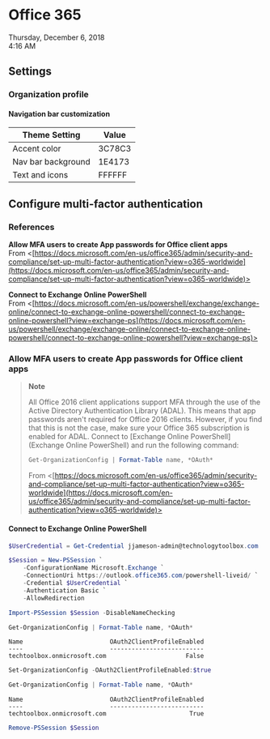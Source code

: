 # Office 365

Thursday, December 6, 2018\
4:16 AM

## Settings

### Organization profile

#### Navigation bar customization

| Theme Setting      | Value  |
| ------------------ | ------ |
| Accent color       | 3C78C3 |
| Nav bar background | 1E4173 |
| Text and icons     | FFFFFF |

## Configure multi-factor authentication

### References

**Allow MFA users to create App passwords for Office client apps**\
From <[https://docs.microsoft.com/en-us/office365/admin/security-and-compliance/set-up-multi-factor-authentication?view=o365-worldwide](https://docs.microsoft.com/en-us/office365/admin/security-and-compliance/set-up-multi-factor-authentication?view=o365-worldwide)>

**Connect to Exchange Online PowerShell**\
From <[https://docs.microsoft.com/en-us/powershell/exchange/exchange-online/connect-to-exchange-online-powershell/connect-to-exchange-online-powershell?view=exchange-ps](https://docs.microsoft.com/en-us/powershell/exchange/exchange-online/connect-to-exchange-online-powershell/connect-to-exchange-online-powershell?view=exchange-ps)>

### Allow MFA users to create App passwords for Office client apps

> **Note**
>
> All Office 2016 client applications support MFA through the use of the Active Directory Authentication Library (ADAL). This means that app passwords aren't required for Office 2016 clients. However, if you find that this is not the case, make sure your Office 365 subscription is enabled for ADAL. Connect to [Exchange Online PowerShell](Exchange Online PowerShell) and run the following command:
>
> ```PowerShell
> Get-OrganizationConfig | Format-Table name, *OAuth*
> ```
>
> From <[https://docs.microsoft.com/en-us/office365/admin/security-and-compliance/set-up-multi-factor-authentication?view=o365-worldwide](https://docs.microsoft.com/en-us/office365/admin/security-and-compliance/set-up-multi-factor-authentication?view=o365-worldwide)>

#### Connect to Exchange Online PowerShell

```PowerShell
$UserCredential = Get-Credential jjameson-admin@technologytoolbox.com

$Session = New-PSSession `
    -ConfigurationName Microsoft.Exchange `
    -ConnectionUri https://outlook.office365.com/powershell-liveid/ `
    -Credential $UserCredential `
    -Authentication Basic `
    -AllowRedirection

Import-PSSession $Session -DisableNameChecking

Get-OrganizationConfig | Format-Table name, *OAuth*
```

```Text
Name                        OAuth2ClientProfileEnabled
----                        --------------------------
techtoolbox.onmicrosoft.com                      False
```

```PowerShell
Set-OrganizationConfig -OAuth2ClientProfileEnabled:$true

Get-OrganizationConfig | Format-Table name, *OAuth*
```

```Text
Name                        OAuth2ClientProfileEnabled
----                        --------------------------
techtoolbox.onmicrosoft.com                       True
```

```PowerShell
Remove-PSSession $Session
```
